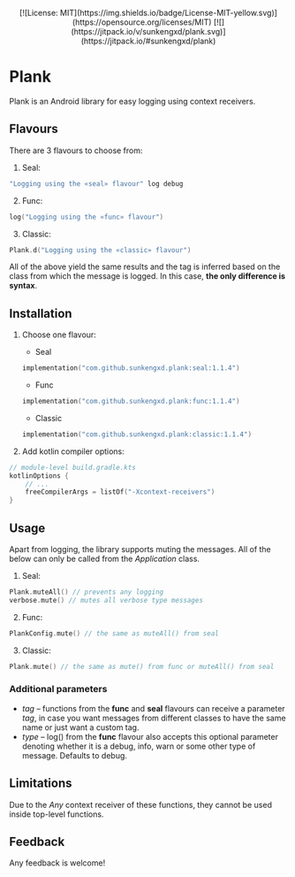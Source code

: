 <p align=center>
 [![License: MIT](https://img.shields.io/badge/License-MIT-yellow.svg)](https://opensource.org/licenses/MIT) [![](https://jitpack.io/v/sunkengxd/plank.svg)](https://jitpack.io/#sunkengxd/plank)
</p>

# Plank

Plank is an Android library for easy logging using context receivers.

## Flavours

There are 3 flavours to choose from:

1. Seal:
```kotlin
"Logging using the «seal» flavour" log debug
```

2. Func:
```kotlin
log("Logging using the «func» flavour")
```

3. Classic:
```kotlin
Plank.d("Logging using the «classic» flavour")
```

All of the above yield the same results and the tag is inferred based on the class from which the message is logged. In this case, **the only difference is syntax**.

## Installation
1. Choose one flavour:
    - Seal
    ```kotlin
    implementation("com.github.sunkengxd.plank:seal:1.1.4")
    ```
    - Func
    ```kotlin
    implementation("com.github.sunkengxd.plank:func:1.1.4")
    ```
    - Classic
    ```kotlin
    implementation("com.github.sunkengxd.plank:classic:1.1.4")
    ```

2. Add kotlin compiler options:
```kotlin
// module-level build.gradle.kts
kotlinOptions {
    // ...
    freeCompilerArgs = listOf("-Xcontext-receivers")
}
```

## Usage
Apart from logging, the library supports muting the messages. All of the below can only be called from the *Application* class.

1. Seal:
```kotlin
Plank.muteAll() // prevents any logging
verbose.mute() // mutes all verbose type messages
```

2. Func:
```kotlin
PlankConfig.mute() // the same as muteAll() from seal
```

3. Classic:
```kotlin
Plank.mute() // the same as mute() from func or muteAll() from seal
```

### Additional parameters
- *tag* – functions from the **func** and **seal** flavours can receive a parameter *tag*, in case you want messages from different classes to have the same name or just want a custom tag.
- *type* – log() from the **func** flavour also accepts this optional parameter denoting whether it is a debug, info, warn or some other type of message. Defaults to debug.

## Limitations
Due to the *Any* context receiver of these functions, they cannot be used inside top-level functions.

## Feedback

Any feedback is welcome!
